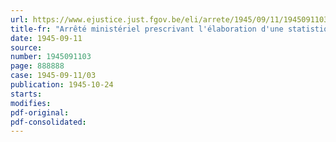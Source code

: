 ```yaml
---
url: https://www.ejustice.just.fgov.be/eli/arrete/1945/09/11/1945091103/justel
title-fr: "Arrêté ministériel prescrivant l'élaboration d'une statistique mensuelle de l'activité dans l'industrie du tissage"
date: 1945-09-11
source:
number: 1945091103
page: 888888
case: 1945-09-11/03
publication: 1945-10-24
starts:
modifies:
pdf-original:
pdf-consolidated:
---
```


